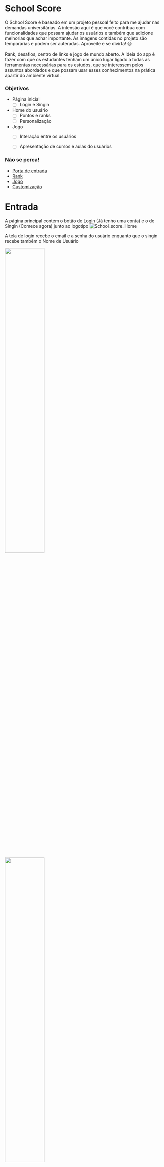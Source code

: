 # School Score
O School Score é baseado em um projeto pessoal feito para me ajudar nas demandas universitárias. A intensão aqui é que você contribua com funcionalidades que possam ajudar os usuários e também que adicione melhorias que achar importante. As imagens contidas no projeto são temporárias e podem ser auteradas. Aproveite e se divirta! 😃
<br>
<br>
Rank, desafios, centro de links e jogo de mundo aberto.
A ideia do app é fazer com que os estudantes tenham um único lugar ligado a todas as ferramentas necessárias para os estudos, que se interessem pelos assuntos abordados e que possam usar esses conhecimentos na prática apartir do ambiente virtual.


### Objetivos
- Página inicial
    - [ ] Login e Singin

- Home do usuário
    - [ ] Pontos e ranks
    - [ ] Personalização

- Jogo
    - [ ] Interação entre os usuários
    - [ ] Apresentação de cursos e aulas do usuários


### Não se perca!
<ul>
    <li>
        <a href="#entrada">Porta de entrada</a>
    </li>
    <li>
        <a href="#rank">Rank</a>
    </li>
    <li>
        <a href="#jogo">Jogo</a>
    </li>
    <li>
        <a href="#customização">Customização</a>
    </li>
</ul>


# Entrada
A página principal contém o botão de Login (Já tenho uma conta) e o de Singin (Comece agora) junto ao logotipo
![School_score_Home](https://user-images.githubusercontent.com/77745454/150705029-cd6096e5-d7ed-4037-8900-6c1d0e8d39b0.png)


A tela de login recebe o email e a senha do usuário enquanto que o singin recebe também o Nome de Usuário
<div style="display: inline; align-items: center;">
    <img style="width: 50%;" src="https://user-images.githubusercontent.com/77745454/158733685-a30bbfd6-ef35-4001-864e-7643e6ed9bc0.png" alt="">
    <img style="width: 50%;" src="https://user-images.githubusercontent.com/77745454/158735617-f7c04acc-8512-4ca1-a4f1-fd2bf542fe49.png" alt="">

</div>




### Rank
Os ranks são classificações que dão vantagens e status nos desafios do jogo de mundo aberto. São eles:
- Lixo
- Guerreiro
- Soldado
- Elite
- Mestre
- Heroi
- Lenda
- Mítico

Todos os iniciantes começam no nível lixo. Os nomes ainda vão ser discutidos.
Os pontos para o rank são obtidos apartir de desafios e testes propostos de acordo o nível escolar do usuário.<br>


### Teste de verificação
São pequenas atividades que são acessadas caso o usuário deseje obter mais pontos sem precisar cumprir desafios no mapa

### Links
O app vai conectar o usuário deretamente as plataformas e ferramentas de estudo através de botões, imagens e links personalizados.


## O Jogo
O jogo é por onde os usuários interagem e cumprem desafios no mundo aberto.<br>


### Os desafios
No mapa do jogo, estará espalhados muitos desafios em que os usuários teram que resolver usando seus conhecimentos para solucionar os problemas


## Aulas
Ambientes ondes os alunos dão aula

## Customização
School Score já oferece temas prontos, mas o usuário poderá personalizar

![MacBook Pro 14_ - 10 (1)](https://user-images.githubusercontent.com/77745454/150705098-1544f1d3-9595-4cad-ab55-ec7aed16b6b2.png)

### O que poderá ser estilizado
- Botões
- Links
- Avatar
- Plano de fundo
- Cores

### Botões
#### Botões personalizados
O usuário terá um número em espaço para os botões.
O que pode ser costumizado nos botões é:
- texto
- cor
- Tamanho

#### Adição botões
O usuário clicará em <strong>Adicionar botão</strong>, digitará o nome do botão e passará o link com o endereço para onde o botão levará em um formulário. 



## Stack utilizada

**Front-end:** EJS, Figma, ReactJS

**Back-end:** NodeJS, Express, Mogoose

**Fonts:** Tesla




## Autores

- [@Dayvid Santana](https://www.github.com/Dayvid-san)

